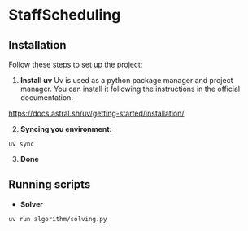 # StaffScheduling

## Installation

Follow these steps to set up the project:

1. **Install uv**
Uv is used as a python package manager and project manager. You can install it following the instructions in the official documentation:

https://docs.astral.sh/uv/getting-started/installation/ 

2. **Syncing you environment:**

```shell
uv sync
```

3. **Done**

## Running scripts

- **Solver**

```shell
uv run algorithm/solving.py
```

